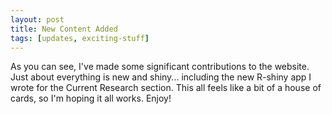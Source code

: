 ```yaml
---
layout: post
title: New Content Added
tags: [updates, exciting-stuff]
---
```


As you can see, I've made some significant contributions to the website. Just about everything is new and shiny... including the new R-shiny app I wrote for the Current Research section. 
This all feels like a bit of a house of cards, so I'm hoping it all works. 
Enjoy!
